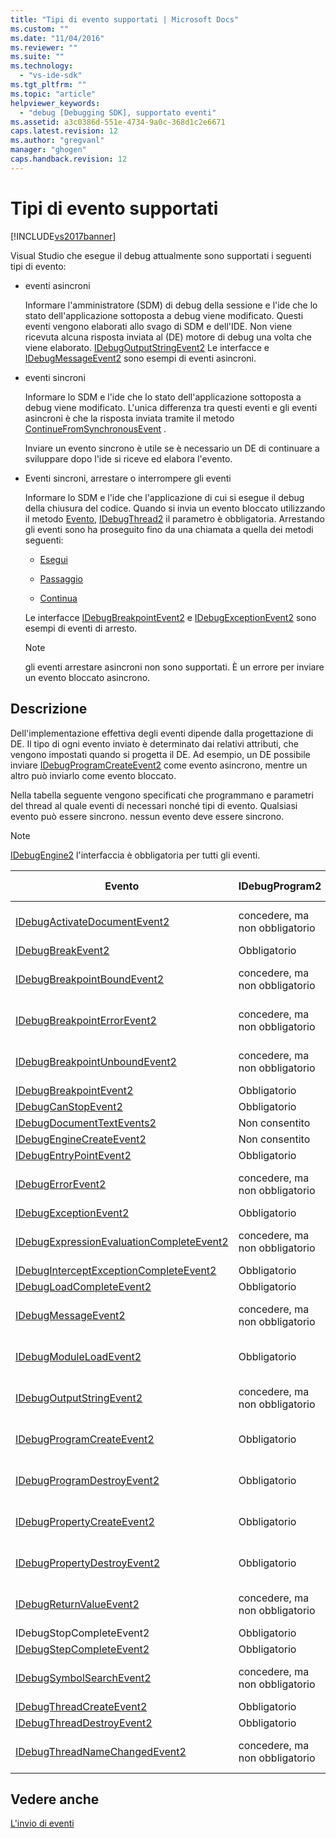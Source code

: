 ```yaml
---
title: "Tipi di evento supportati | Microsoft Docs"
ms.custom: ""
ms.date: "11/04/2016"
ms.reviewer: ""
ms.suite: ""
ms.technology: 
  - "vs-ide-sdk"
ms.tgt_pltfrm: ""
ms.topic: "article"
helpviewer_keywords: 
  - "debug [Debugging SDK], supportato eventi"
ms.assetid: a3c0386d-551e-4734-9a0c-368d1c2e6671
caps.latest.revision: 12
ms.author: "gregvanl"
manager: "ghogen"
caps.handback.revision: 12
---
```

# Tipi di evento supportati
[!INCLUDE[vs2017banner](../../code-quality/includes/vs2017banner.md)]

Visual Studio che esegue il debug attualmente sono supportati i seguenti tipi di evento:  
  
-   eventi asincroni  
  
     Informare l'amministratore \(SDM\) di debug della sessione e l'ide che lo stato dell'applicazione sottoposta a debug viene modificato.  Questi eventi vengono elaborati allo svago di SDM e dell'IDE.  Non viene ricevuta alcuna risposta inviata al \(DE\) motore di debug una volta che viene elaborato.  [IDebugOutputStringEvent2](../../extensibility/debugger/reference/idebugoutputstringevent2.md) Le interfacce e [IDebugMessageEvent2](../../extensibility/debugger/reference/idebugmessageevent2.md) sono esempi di eventi asincroni.  
  
-   eventi sincroni  
  
     Informare lo SDM e l'ide che lo stato dell'applicazione sottoposta a debug viene modificato.  L'unica differenza tra questi eventi e gli eventi asincroni è che la risposta inviata tramite il metodo [ContinueFromSynchronousEvent](../Topic/IDebugEngine2::ContinueFromSynchronousEvent.md) .  
  
     Inviare un evento sincrono è utile se è necessario un DE di continuare a sviluppare dopo l'ide si riceve ed elabora l'evento.  
  
-   Eventi sincroni, arrestare o interrompere gli eventi  
  
     Informare lo SDM e l'ide che l'applicazione di cui si esegue il debug della chiusura del codice.  Quando si invia un evento bloccato utilizzando il metodo [Evento](../../extensibility/debugger/reference/idebugeventcallback2-event.md), [IDebugThread2](../../extensibility/debugger/reference/idebugthread2.md) il parametro è obbligatoria.  Arrestando gli eventi sono ha proseguito fino da una chiamata a quella dei metodi seguenti:  
  
    -   [Esegui](../../extensibility/debugger/reference/idebugprogram2-execute.md)  
  
    -   [Passaggio](../../extensibility/debugger/reference/idebugprogram2-step.md)  
  
    -   [Continua](../../extensibility/debugger/reference/idebugprogram2-continue.md)  
  
     Le interfacce [IDebugBreakpointEvent2](../../extensibility/debugger/reference/idebugbreakpointevent2.md) e [IDebugExceptionEvent2](../../extensibility/debugger/reference/idebugexceptionevent2.md) sono esempi di eventi di arresto.  
  
    > [!NOTE]
    >  gli eventi arrestare asincroni non sono supportati.  È un errore per inviare un evento bloccato asincrono.  
  
## Descrizione  
 Dell'implementazione effettiva degli eventi dipende dalla progettazione di DE.  Il tipo di ogni evento inviato è determinato dai relativi attributi, che vengono impostati quando si progetta il DE.  Ad esempio, un DE possibile inviare [IDebugProgramCreateEvent2](../../extensibility/debugger/reference/idebugprogramcreateevent2.md) come evento asincrono, mentre un altro può inviarlo come evento bloccato.  
  
 Nella tabella seguente vengono specificati che programmano e parametri del thread al quale eventi di necessari nonché tipi di evento.  Qualsiasi evento può essere sincrono.  nessun evento deve essere sincrono.  
  
> [!NOTE]
>  [IDebugEngine2](../../extensibility/debugger/reference/idebugengine2.md) l'interfaccia è obbligatoria per tutti gli eventi.  
  
|Evento|IDebugProgram2|IDebugThread2|Arrestare gli eventi|  
|------------|--------------------|-------------------|--------------------------|  
|[IDebugActivateDocumentEvent2](../../extensibility/debugger/reference/idebugactivatedocumentevent2.md)|concedere, ma non obbligatorio|concedere, ma non obbligatorio|No|  
|[IDebugBreakEvent2](../../extensibility/debugger/reference/idebugbreakevent2.md)|Obbligatorio|Obbligatorio|Sì|  
|[IDebugBreakpointBoundEvent2](../../extensibility/debugger/reference/idebugbreakpointboundevent2.md)|concedere, ma non obbligatorio|concedere, ma non obbligatorio|No|  
|[IDebugBreakpointErrorEvent2](../../extensibility/debugger/reference/idebugbreakpointerrorevent2.md)|concedere, ma non obbligatorio|concedere, ma non obbligatorio|No|  
|[IDebugBreakpointUnboundEvent2](../../extensibility/debugger/reference/idebugbreakpointunboundevent2.md)|concedere, ma non obbligatorio|concedere, ma non obbligatorio|No|  
|[IDebugBreakpointEvent2](../../extensibility/debugger/reference/idebugbreakpointevent2.md)|Obbligatorio|Obbligatorio|Sì|  
|[IDebugCanStopEvent2](../../extensibility/debugger/reference/idebugcanstopevent2.md)|Obbligatorio|Obbligatorio|No|  
|[IDebugDocumentTextEvents2](../../extensibility/debugger/reference/idebugdocumenttextevents2.md)|Non consentito|Non consentito|No|  
|[IDebugEngineCreateEvent2](../../extensibility/debugger/reference/idebugenginecreateevent2.md)|Non consentito|Non consentito|No|  
|[IDebugEntryPointEvent2](../../extensibility/debugger/reference/idebugentrypointevent2.md)|Obbligatorio|Obbligatorio|Sì|  
|[IDebugErrorEvent2](../../extensibility/debugger/reference/idebugerrorevent2.md)|concedere, ma non obbligatorio|concedere, ma non obbligatorio|può essere|  
|[IDebugExceptionEvent2](../../extensibility/debugger/reference/idebugexceptionevent2.md)|Obbligatorio|Obbligatorio|Sì|  
|[IDebugExpressionEvaluationCompleteEvent2](../../extensibility/debugger/reference/idebugexpressionevaluationcompleteevent2.md)|concedere, ma non obbligatorio|concedere, ma non obbligatorio|può essere|  
|[IDebugInterceptExceptionCompleteEvent2](../../extensibility/debugger/reference/idebuginterceptexceptioncompleteevent2.md)|Obbligatorio|Obbligatorio|Sì|  
|[IDebugLoadCompleteEvent2](../../extensibility/debugger/reference/idebugloadcompleteevent2.md)|Obbligatorio|Obbligatorio|Sì|  
|[IDebugMessageEvent2](../../extensibility/debugger/reference/idebugmessageevent2.md)|concedere, ma non obbligatorio|concedere, ma non obbligatorio|può essere|  
|[IDebugModuleLoadEvent2](../../extensibility/debugger/reference/idebugmoduleloadevent2.md)|Obbligatorio|concedere, ma non obbligatorio|No|  
|[IDebugOutputStringEvent2](../../extensibility/debugger/reference/idebugoutputstringevent2.md)|concedere, ma non obbligatorio|concedere, ma non obbligatorio|No|  
|[IDebugProgramCreateEvent2](../../extensibility/debugger/reference/idebugprogramcreateevent2.md)|Obbligatorio|concedere, ma non obbligatorio|No|  
|[IDebugProgramDestroyEvent2](../../extensibility/debugger/reference/idebugprogramdestroyevent2.md)|Obbligatorio|concedere, ma non obbligatorio|No|  
|[IDebugPropertyCreateEvent2](../../extensibility/debugger/reference/idebugpropertycreateevent2.md)|Obbligatorio|concedere, ma non obbligatorio|No|  
|[IDebugPropertyDestroyEvent2](../../extensibility/debugger/reference/idebugpropertydestroyevent2.md)|Obbligatorio|concedere, ma non obbligatorio|No|  
|[IDebugReturnValueEvent2](../../extensibility/debugger/reference/idebugreturnvalueevent2.md)|concedere, ma non obbligatorio|concedere, ma non obbligatorio|No|  
|IDebugStopCompleteEvent2|Obbligatorio|Obbligatorio|Sì|  
|[IDebugStepCompleteEvent2](../../extensibility/debugger/reference/idebugstepcompleteevent2.md)|Obbligatorio|Obbligatorio|Sì|  
|[IDebugSymbolSearchEvent2](../../extensibility/debugger/reference/idebugsymbolsearchevent2.md)|concedere, ma non obbligatorio|concedere, ma non obbligatorio|No|  
|[IDebugThreadCreateEvent2](../../extensibility/debugger/reference/idebugthreadcreateevent2.md)|Obbligatorio|Obbligatorio|No|  
|[IDebugThreadDestroyEvent2](../../extensibility/debugger/reference/idebugthreaddestroyevent2.md)|Obbligatorio|Obbligatorio|No|  
|[IDebugThreadNameChangedEvent2](../../extensibility/debugger/reference/idebugthreadnamechangedevent2.md)|concedere, ma non obbligatorio|concedere, ma non obbligatorio|No|  
  
## Vedere anche  
 [L'invio di eventi](../../extensibility/debugger/sending-events.md)